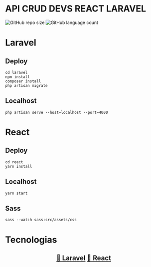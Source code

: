 # API CRUD DEVS REACT LARAVEL

![GitHub repo size](https://img.shields.io/github/repo-size/LonghiniDev/api-crud-devs-react-laravel?style=for-the-badge)
![GitHub language count](https://img.shields.io/github/languages/count/LonghiniDev/api-crud-devs-react-laravel?style=for-the-badge)

# Laravel

## Deploy

```
cd laravel
npm install
composer install
php artisan migrate
```

## Localhost

```
php artisan serve --host=localhost --port=4000
```

# React

## Deploy

```
cd react
yarn install
```

## Localhost

```
yarn start
```

## Sass

```
sass --watch sass:src/assets/css
```

# Tecnologias

<h2 align="center">
    <a href="https://laravel.com/docs/8.x">🔗 Laravel</a>
    <a href="https://react-bootstrap.github.io/">🔗 React</a>
</h2>
